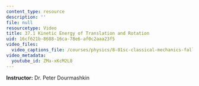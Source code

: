 ```yaml
---
content_type: resource
description: ''
file: null
resourcetype: Video
title: 37.1 Kinetic Energy of Translation and Rotation
uid: 16cf621b-8688-16ca-78e6-af0c2aaa23f5
video_files:
  video_captions_file: /courses/physics/8-01sc-classical-mechanics-fall-2016/week-12-rotations-and-translation-rolling/37.1-kinetic-energy-of-translation-and-rotation/37.1-kinetic-energy-of-translation-and-rotation/ZMa-xKcM2L8.vtt
video_metadata:
  youtube_id: ZMa-xKcM2L8
---
```


**Instructor:** Dr. Peter Dourmashkin